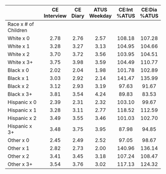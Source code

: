 
|                      | CE<br>Interview |  CE<br>Diary | ATUS<br>Weekday | CE:Int<br>%ATUS | CE:Dia<br>%ATUS |
| -------------------- | :----------: | :----------: | :----------: | :----------: | :----------: |
| Race x # of Children |              |              |              |              |              |
| White x 0            |         2.78 |         2.76 |         2.57 |       108.18 |       107.28 |
| White x 1            |         3.28 |         3.27 |         3.13 |       104.95 |       104.66 |
| White x 2            |         3.70 |         3.72 |         3.56 |       103.95 |       104.51 |
| White x 3+           |         3.75 |         3.98 |         3.59 |       104.49 |       110.77 |
| Black x 0            |         2.02 |         2.04 |         1.98 |       101.78 |       102.89 |
| Black x 1            |         3.03 |         2.92 |         2.14 |       141.47 |       135.99 |
| Black x 2            |         3.12 |         2.93 |         3.19 |        97.63 |        91.67 |
| Black x 3+           |         3.81 |         3.54 |         4.24 |        89.83 |        83.53 |
| Hispanic x 0         |         2.39 |         2.31 |         2.32 |       103.10 |        99.67 |
| Hispanic x 1         |         3.28 |         3.11 |         2.77 |       118.52 |       112.59 |
| Hispanic x 2         |         3.49 |         3.55 |         3.46 |       101.03 |       102.70 |
| Hispanic x 3+        |         3.48 |         3.75 |         3.95 |        87.98 |        94.85 |
| Other x 0            |         2.45 |         2.49 |         2.52 |        97.05 |        98.67 |
| Other x 1            |         2.82 |         2.73 |         2.00 |       140.96 |       136.14 |
| Other x 2            |         3.41 |         3.45 |         3.18 |       107.24 |       108.47 |
| Other x 3+           |         3.54 |         3.76 |         3.02 |       117.13 |       124.32 |

